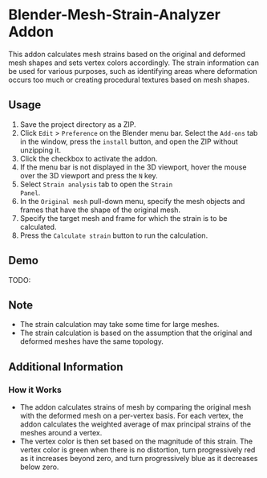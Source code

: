 # Blender-Mesh-Strain-Analyzer Addon
This addon calculates mesh strains based on the original and deformed mesh shapes and sets vertex colors accordingly. The strain information can be used for various purposes, such as identifying areas where deformation occurs too much or creating procedural textures based on mesh shapes.

## Usage
1. Save the project directory as a ZIP.
2. Click <code>Edit</code> > <code>Preference</code> on the Blender menu bar. Select the <code>Add-ons</code> tab in the window, press the <code>install</code> button, and open the ZIP without unzipping it.
3. Click the checkbox to activate the addon.
4. If the menu bar is not displayed in the 3D viewport, hover the mouse over the 3D viewport and press the <code>N</code> key.
5. Select <code>Strain analysis</code> tab to open the <code>Strain Panel</code>.
6. In the <code>Original mesh</code> pull-down menu, specify the mesh objects and frames that have the shape of the original mesh.
7. Specify the target mesh and frame for which the strain is to be calculated.
8. Press the <code>Calculate strain</code> button to run the calculation.

## Demo
TODO:

## Note
- The strain calculation may take some time for large meshes.
- The strain calculation is based on the assumption that the original and deformed meshes have the same topology.

## Additional Information
### How it Works
- The addon calculates strains of mesh by comparing the original mesh with the deformed mesh on a per-vertex basis. For each vertex, the addon calculates the weighted average of max principal strains of the meshes around a vertex. 
- The vertex color is then set based on the magnitude of this strain. The vertex color is green when there is no distortion, turn progressively red as it increases beyond zero, and turn progressively blue as it decreases below zero.
